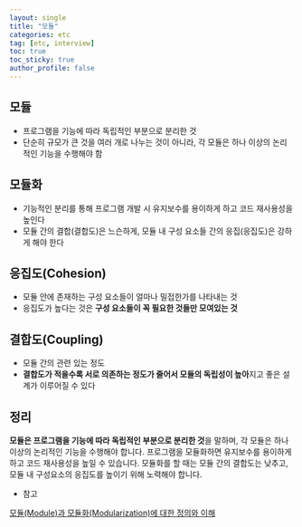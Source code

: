 ```yaml
---
layout: single
title: "모듈"
categories: etc
tag: [etc, interview]
toc: true
toc_sticky: true
author_profile: false
---
```

## 모듈

* 프로그램을 기능에 따라 독립적인 부분으로 분리한 것
* 단순히 규모가 큰 것을 여러 개로 나누는 것이 아니라, 각 모듈은 하나 이상의 논리적인 기능을 수행해야 함



## 모듈화

* 기능적인 분리를 통해 프로그램 개발 시 유지보수를 용이하게 하고 코드 재사용성을 높인다
* 모듈 간의 결합(결합도)은 느슨하게, 모듈 내 구성 요소들 간의 응집(응집도)은 강하게 해야 한다



## 응집도(Cohesion)

* 모듈 안에 존재하는 구성 요소들이 얼마나 밀접한가를 나타내는 것
* 응집도가 높다는 것은 **구성 요소들이 꼭 필요한 것들만 모여있는 것**



## 결합도(Coupling)

* 모듈 간의 관련 있는 정도
* **결합도가 적을수록 서로 의존하는 정도가 줄어서 모듈의 독립성이 높아**지고 좋은 설계가 이루어질 수 있다



## 정리

**모듈은 프로그램을 기능에 따라 독립적인 부분으로 분리한 것**을 말하며, 각 모듈은 하나 이상의 논리적인 기능을 수행해야 합니다. 프로그램을 모듈화하면 유지보수를 용이하게 하고 코드 재사용성을 높일 수 있습니다. 모듈화를 할 때는 모듈 간의 결합도는 낮추고, 모듈 내 구성요소의 응집도를 높이기 위해 노력해야 합니다.



* 참고

<a href="https://iwuooh.com/entry/%EB%AA%A8%EB%93%88Module%EA%B3%BC-%EB%AA%A8%EB%93%88%ED%99%94Modularization%EC%97%90-%EB%8C%80%ED%95%9C-%EC%A0%95%EC%9D%98%EC%99%80-%EC%9D%B4%ED%95%B4" target="_blank">모듈(Module)과 모듈화(Modularization)에 대한 정의와 이해</a>
